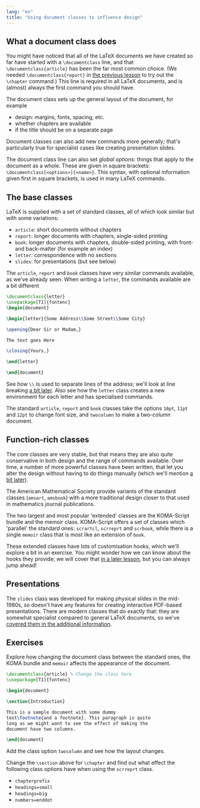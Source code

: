 ```yaml
---
lang: "en"
title: "Using document classes to influence design"
---
```


## What a document class does

You might have noticed that all of the LaTeX documents we have created
so far have started with a `\documentclass` line, and that
`\documentclass{article}` has been the far most common choice. (We needed
`\documentclass{report}` in [the previous lesson](lesson-04) to try out the
`\chapter` command.) This line is required in all LaTeX documents, and is
(almost) always the first command you should have.

The document class sets up the general layout of the document, for example

- design: margins, fonts, spacing, etc.
- whether chapters are available
- if the title should be on a separate page

Document classes can also add new commands more generally; that's particularly
true for specialist cases like creating presentation slides.

The document class line can also set _global options_: things that apply to
the document as a whole. These are given in square brackets:
`\documentclass[<options>]{<name>}`. This syntax, with optional information
given first in square brackets, is used in many LaTeX commands.

## The base classes

LaTeX is supplied with a set of standard classes, all of which look similar
but with some variations:

- `article`: short documents without chapters
- `report`: longer documents with chapters, single-sided printing
- `book`: longer documents with chapters, double-sided printing, with
  front- and back-matter (for example an index)
- `letter`: correspondence with no sections
- `slides`: for presentations (but see below)

The `article`, `report` and `book` classes have very similar commands available,
as we've already seen. When writing a `letter`, the commands available are
a bit different

```latex
\documentclass{letter}
\usepackage[T1]{fontenc}
\begin{document}

\begin{letter}{Some Address\\Some Street\\Some City}

\opening{Dear Sir or Madam,}

The text goes Here

\closing{Yours,}

\end{letter}

\end{document}
```

See how ``\\`` is used to separate lines of the address; we'll look at line
breaking [a bit later](lesson-11). Also see how the `letter` class creates  a
new environment for each letter and has specialised commands.

The standard `article`, `report` and `book` classes take the options `10pt`,
`11pt` and `12pt` to change font size, and `twocolumn` to make a two-column
document.

## Function-rich classes

The core classes are very stable, but that means they are also quite
conservative in both design and the range of commands available. Over time, a
number of more powerful classes have been written, that let you alter the design
without having to do things manually (which we'll mention [a bit
later](lesson-11)).

The American Mathematical Society provide variants of the standard
classes (`amsart`, `amsbook`) with a more traditional design closer to
that used in mathematics journal publications.

The two largest and most popular 'extended' classes are the KOMA-Script bundle
and the memoir class. KOMA-Script offers a set of classes which 'parallel' the
standard ones: `scrartcl`, `scrreprt` and `scrbook`, while there is a single
`memoir` class that is most like an extension of `book`.

These extended classes have lots of customisation hooks, which we'll explore a
bit in an exercise. You might wonder how we can know about the hooks they
provide; we will cover that [in a later lesson](lesson-15), but you can always
jump ahead!

## Presentations

The `slides` class was developed for making physical slides in the mid-1980s, so
doesn't have any features for creating interactive PDF-based presentations.
There are modern classes that do exactly that: they are somewhat specialist
compared to general LaTeX documents, so we've [covered them in the additional
information](more-05).

## Exercises

Explore how changing the document class between the standard ones, the KOMA
bundle and `memoir` affects the appearance of the document.

```latex
\documentclass{article} % Change the class here
\usepackage[T1]{fontenc}

\begin{document}

\section{Introduction}

This is a sample document with some dummy
text\footnote{and a footnote}. This paragraph is quite
long as we might want to see the effect of making the
document have two columns.

\end{document}
```

Add the class option `twocolumn` and see how the layout changes.

Change the `\section` above for `\chapter` and find out what effect the
following class options have when using the `scrreprt` class.

- `chapterprefix`
- `headings=small`
- `headings=big`
- `numbers=enddot`

